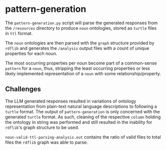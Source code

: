 # pattern-generation
The `pattern-generation.py` script will parse the generated responses from the `/resources` directory to produce `noun` ontologies, stored as `turtle` files in `ttl` format.

The `noun` ontologies are then parsed with the `graph` structure provided by `rdflib` and generates the `/analysis` output files with a count of unique properties for each noun.

The most occurring properties per noun become part of a common-sense `pattern` for a `noun`, thus, stripping the least occurring properties or less likely implemented representation of a `noun` with some relationship/property.

## Challenges
The LLM generated responses resulted in variations of ontology representation from plain-text natural language descriptions to following a `turtle` format. The output of `pattern-generation` is only concerned with the generated `turtle` format.  As such, cleaning of the respective `column` holding the ontology in string was performed and still resulted in the inability for `rdflib`'s graph structure to be used.

`noun-valid-ttl-parsing-analysis.out` contains the ratio of valid files to total files the `rdflib` graph was able to parse.